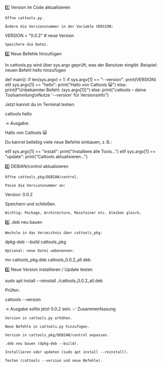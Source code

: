 1️⃣ Version im Code aktualisieren

    Öffne cattools.py.

    Ändere die Versionsnummer in der Variable VERSION:

VERSION = "0.0.2"  # neue Version

    Speichere die Datei.

2️⃣ Neue Befehle hinzufügen

In cattools.py wird über sys.argv geprüft, was der Benutzer eingibt.
Beispiel: neuen Befehl hello hinzufügen

def main():
    if len(sys.argv) > 1:
        if sys.argv[1] == "--version":
            print(VERSION)
        elif sys.argv[1] == "hello":
            print("Hallo von Cattools 😺")
        else:
            print(f"Unbekannter Befehl: {sys.argv[1]}")
    else:
        print("cattools – deine Toolsammlung\nNutze '--version' für Versionsinfo")

Jetzt kannst du im Terminal testen:

cattools hello

→ Ausgabe:

Hallo von Cattools 😺

Du kannst beliebig viele neue Befehle einbauen, z. B.:

elif sys.argv[1] == "install":
    print("Installiere alle Tools...")
elif sys.argv[1] == "update":
    print("Cattools aktualisieren...")

3️⃣ DEBIAN/control aktualisieren

    Öffne cattools_pkg/DEBIAN/control.

    Passe die Versionsnummer an:

Version: 0.0.2

Speichern und schließen.

    Wichtig: Package, Architecture, Maintainer etc. bleiben gleich.

4️⃣ .deb neu bauen

    Wechsle in das Verzeichnis über cattools_pkg:

dpkg-deb --build cattools_pkg

    Optional: neue Datei umbenennen:

mv cattools_pkg.deb cattools_0.0.2_all.deb

5️⃣ Neue Version installieren / Update testen

sudo apt install --reinstall ./cattools_0.0.2_all.deb

Prüfen:

cattools --version

→ Ausgabe sollte jetzt 0.0.2 sein.
✅ Zusammenfassung

    Version in cattools.py erhöhen.

    Neue Befehle in cattools.py hinzufügen.

    Version in cattools_pkg/DEBIAN/control anpassen.

    .deb neu bauen (dpkg-deb --build).

    Installieren oder updaten (sudo apt install --reinstall).

    Testen (cattools --version und neue Befehle).
